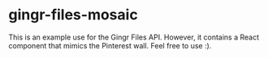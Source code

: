 gingr-files-mosaic
==================

This is an example use for the Gingr Files API. However, it contains a React component that mimics the Pinterest wall. Feel free to use :).
